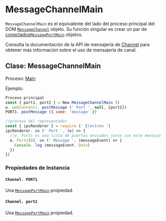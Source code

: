 # MessageChannelMain

`MessageChannelMain` es el equivalente del lado del proceso principal del DOM [`MessageChannel`][] objeto. Su función singular es crear un par de [conectados`MessagePortMain`](message-port-main.md) objetos.

Consulta la documentación de la API de mensajería de [Channel][] para obtener más información sobre el uso de mensajería de canal.

## Clase: MessageChannelMain

Proceso: [Main](../glossary.md#main-process)

Ejemplo:

```js
Proceso principal
const { port1, port2 } = New MessageChannelMain ()
w. webContents. postMessage (' Port ', null, [port2])
PORT1. postMessage ({ some: 'message' })

//proceso del representador
const { ipcRenderer } = require (' Electron ')
ipcRenderer. on (' Port ', (e) => {
  //e. Ports es una lista de puertos enviados junto con este mensaje
  e. Ports[0]. on (' Message ', (messageEvent) => {
    Console. log (messageEvent. Data)
  })
})
```

### Propiedades de Instancia

#### `Channel. PORT1`

Una [`MessagePortMain`](message-port-main.md) propiedad.

#### `Channel. port2`

Una [`MessagePortMain`](message-port-main.md) propiedad.

[`MessageChannel`]: https://developer.mozilla.org/en-US/docs/Web/API/MessageChannel
[Channel]: https://developer.mozilla.org/en-US/docs/Web/API/Channel_Messaging_API
